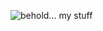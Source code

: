 ![behold... my stuff](https://media1.tenor.com/images/8f18c538256dbaa0d8e200c296d0099f/tenor.gif?itemid=12026704)